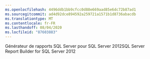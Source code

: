```yaml
---
ms.openlocfilehash: 4496ddb1bb9cfcc0d88e669aad85e6dc72b87ad1
ms.sourcegitcommit: ad4d92dce894592a259721a1571b1d8736abacdb
ms.translationtype: MT
ms.contentlocale: fr-FR
ms.lasthandoff: 08/04/2020
ms.locfileid: "87603883"
---
```

<span data-ttu-id="ad086-101">Générateur de rapports SQL Server pour SQL Server 2012</span><span class="sxs-lookup"><span data-stu-id="ad086-101">SQL Server Report Builder for SQL Server 2012</span></span>
